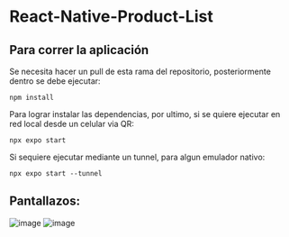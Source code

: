 # React-Native-Product-List
## Para correr la aplicación
Se necesita hacer un pull de esta rama del repositorio, posteriormente dentro se debe ejecutar:
```
npm install
```
Para lograr instalar las dependencias, por ultimo, si se quiere ejecutar en red local desde un celular via QR:
```
npx expo start
```
Si sequiere ejecutar mediante un tunnel, para algun emulador nativo:
```
npx expo start --tunnel
```
## Pantallazos:
![image](https://github.com/francho96/React-Native-Product-List/assets/71195484/2eb18c2d-3d6a-4e19-abac-715b74cd294b)
![image](https://github.com/francho96/React-Native-Product-List/assets/71195484/df1efbef-df82-4332-8b98-16ce9eb84c5e)
